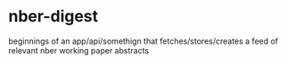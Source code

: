 # nber-digest

beginnings of an app/api/somethign that fetches/stores/creates a feed of relevant nber working paper abstracts

